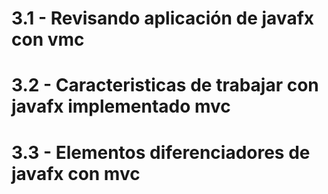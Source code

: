 # 3.1 - Revisando aplicación de javafx con vmc


# 3.2 - Caracteristicas de trabajar con javafx implementado mvc


# 3.3 - Elementos diferenciadores de javafx con mvc


